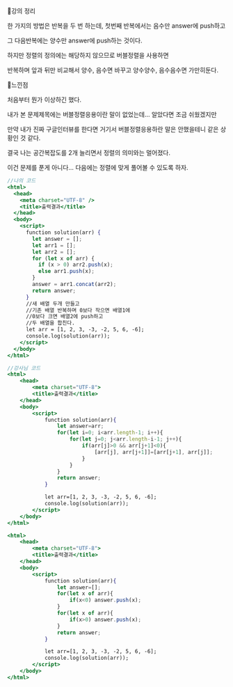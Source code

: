 📌강의 정리

한 가지의 방법은 반복을 두 번 하는데, 첫번째 반복에서는 음수만 answer에 push하고

그 다음반복에는 양수만 answer에 push하는 것이다.

하지만 정렬의 정의에는 해당하지 않으므로 버블정렬을 사용하면

반복하며 앞과 뒤만 비교해서 양수, 음수면 바꾸고 양수양수, 음수음수면 가만히둔다.

📌느낀점

처음부터 뭔가 이상하긴 했다. 

내가 본 문제제목에는 버블정렬응용이란 말이 없었는데… 알았다면 조금 쉬웠겠지만 

만약 내가 진짜 구글인터뷰를 한다면 거기서 버블정렬응용하란 말은 안했을테니 같은 상황인 것 같다.

결국 나는 공간복잡도를 2개 늘리면서 정렬의 의미와는 멀어졌다.

이건 문제를 푼게 아니다… 다음에는 정렬에 맞게 풀어볼 수 있도록 하자.

```jsx
//나의 코드
<html>
  <head>
    <meta charset="UTF-8" />
    <title>출력결과</title>
  </head>
  <body>
    <script>
      function solution(arr) {
        let answer = [];
        let arr1 = [];
        let arr2 = [];
        for (let x of arr) {
          if (x > 0) arr2.push(x);
          else arr1.push(x);
        }
        answer = arr1.concat(arr2);
        return answer;
      }
      //새 배열 두개 만들고
      //기존 배열 반복하며 0보다 작으면 배열1에
      //0보다 크면 배열2에 push하고
      //두 배열을 합친다.
      let arr = [1, 2, 3, -3, -2, 5, 6, -6];
      console.log(solution(arr));
    </script>
  </body>
</html>
```

```jsx
//강사님 코드
<html>
    <head>
        <meta charset="UTF-8">
        <title>출력결과</title>
    </head>
    <body>
        <script>
            function solution(arr){
                let answer=arr;
                for(let i=0; i<arr.length-1; i++){
                    for(let j=0; j<arr.length-i-1; j++){
                        if(arr[j]>0 && arr[j+1]<0){
                            [arr[j], arr[j+1]]=[arr[j+1], arr[j]];
                        }
                    }   
                } 
                return answer;
            }

            let arr=[1, 2, 3, -3, -2, 5, 6, -6];
            console.log(solution(arr));
        </script>
    </body>
</html>

<html>
    <head>
        <meta charset="UTF-8">
        <title>출력결과</title>
    </head>
    <body>
        <script>
            function solution(arr){
                let answer=[];
                for(let x of arr){
                    if(x<0) answer.push(x);
                }
                for(let x of arr){
                    if(x>0) answer.push(x);
                }
                return answer;
            }

            let arr=[1, 2, 3, -3, -2, 5, 6, -6];
            console.log(solution(arr));
        </script>
    </body>
</html>
```
